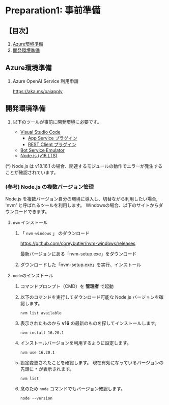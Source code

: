 # Preparation1: 事前準備

## 【目次】

1. [Azure環境準備](#azure環境準備)
1. [開発環境準備](#開発環境準備)

## Azure環境準備

1. Azure OpenAI Service 利用申請

    https://aka.ms/oaiapply


## 開発環境準備

1. 以下のツールが事前に開発環境に必要です。

    * [Visual Studio Code](https://code.visualstudio.com/download)
        * [App Service プラグイン](https://marketplace.visualstudio.com/items?itemName=ms-azuretools.vscode-azureappservice)
        * [REST Client プラグイン](https://marketplace.visualstudio.com/items?itemName=humao.rest-client)
    * [Bot Service Emulator](https://github.com/Microsoft/BotFramework-Emulator/releases/)
    * [Node.js (v16 LTS)](https://nodejs.org/ja/download)

(*) Node.js は v18.16.1 の場合、関連するモジュールの動作でエラーが発生することが確認されています。

### (参考) Node.js の複数バージョン管理

Node.js を複数バージョン自分の環境に導入し、切替ながら利用したい場合,
'nvm' と呼ばれるツールを利用します。
Windowsの場合、以下のサイトからダウンロードできます。

1. `nvm` インストール

    1. 「 `nvm-windows` 」 のダウンロード

        https://github.com/coreybutler/nvm-windows/releases

        最新バージョンにある「nvm-setup.exe」をダウンロード

    1. ダウンロードした「nvm-setup.exe」を実行、インストール

1. `node`のインストール

    1. コマンドプロンプト（CMD）を **管理者** で起動
    1. 以下のコマンドを実行してダウンロード可能な Node.js バージョンを確認します。

        ```
        nvm list available
        ```

    1. 表示されたものから **v16** の最新のものを探してインストールします。

        ```
        nvm install 16.20.1
        ```

    1. インストールバージョンを利用するように設定します。

        ```
        nvm use 16.20.1
        ```

    1. 設定変更されたことを確認します。
        現在有効になっているバージョンの先頭に `*` が表示されます。

        ```
        nvm list
        ```

    1. 念のため `node` コマンドでもバージョン確認します。

        ```
        node --version
        ```